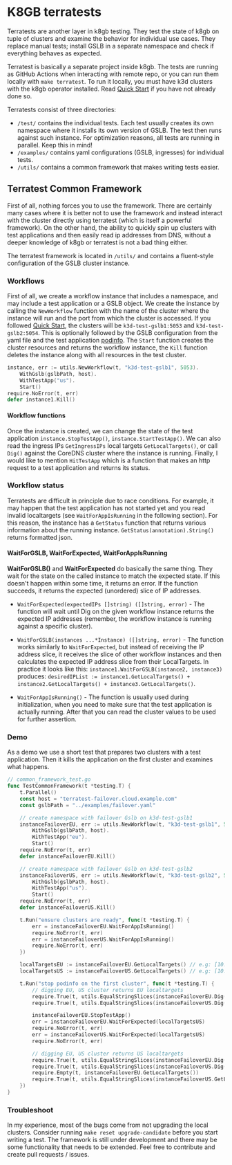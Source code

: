 # K8GB terratests
Terratests are another layer in k8gb testing. They test the state of k8gb on tuple of clusters and examine the behavior
for individual use cases. They replace manual tests; install GSLB in a separate namespace and check if everything
behaves as expected.

Terratest is basically a separate project inside k8gb. The tests are running as GitHub Actions when interacting
with remote repo, or you can run them locally with `make terratest`. To run it locally, you must have k3d clusters
with the k8gb operator installed. Read [Quick Start](../README.md#quick-start) if you have not already done so.

Terratests consist of three directories:

- `/test/` contains the individual tests. Each test usually creates its own namespace where it installs its own
  version of GSLB. The test then runs against such instance. For optimization reasons, all tests are running
  in parallel. Keep this in mind!
- `/examples/` contains yaml configurations (GSLB, ingresses) for individual tests.
- `/utils/` contains a common framework that makes writing tests easier.

## Terratest Common Framework
First of all, nothing forces you to use the framework. There are certainly many cases where it is better not to use
the framework and instead interact with the cluster directly using terratest (which is itself a powerful framework).
On the other hand, the ability to quickly spin up clusters with test applications and then easily read ip addresses
from DNS, without a deeper knowledge of k8gb or terratest is not a bad thing either.

The terratest framework is located in `/utils/` and contains a fluent-style configuration of the GSLB cluster instance.

### Workflows
First of all, we create a workflow instance that includes a namespace, and may include a test application or a GSLB object.
We create the instance by calling the `NewWorkflow` function with the name of the cluster where the instance will run and
the port from which the cluster is accessed. If you followed [Quick Start](../README.md#quick-start), the clusters will
be `k3d-test-gslb1:5053` and `k3d-test-gslb2:5054`. This is optionally followed by the GSLB configuration from the yaml
file and the test application [podinfo](https://github.com/stefanprodan/podinfo). The `Start` function creates the
cluster resources and returns the workflow instance, the `Kill` function deletes the instance along with all resources
in the test cluster.
```go
instance, err := utils.NewWorkflow(t, "k3d-test-gslb1", 5053).
    WithGslb(gslbPath, host).
    WithTestApp("us").
    Start()
require.NoError(t, err)
defer instance1.Kill()
```

#### Workflow functions
Once the instance is created, we can change the state of the test application `instance.StopTestApp()`, 
`instance.StartTestApp()`. We can also read the ingress IPs `GetIngressIPs` local targets `GetLocalTargets()`, or call `Dig()` 
against the CoreDNS cluster where the instance is running. Finally, I would like to mention `HitTestApp` which is a function 
that makes an http request to a test application and returns its status.

### Workflow status
Terratests are difficult in principle due to race conditions. For example, it may happen that the test application 
has not started yet and you read invalid localtargets (see `WaitForAppIsRunning` in the following section).
For this reason, the instance has a `GetStatus` function that returns various information about the running instance.
`GetStatus(annotation).String()` returns formatted json.

#### WaitForGSLB, WaitForExpected, WaitForAppIsRunning
**WaitForGSLB()** and **WaitForExpected** do basically the same thing. They wait for the state on the called instance 
to match the expected state. If this doesn't happen within some time, it returns an error. If the function succeeds, 
it returns the expected (unordered) slice of IP addresses.

 - `WaitForExpected(expectedIPs []string) ([]string, error)` - The function will wait until Dig on the given workflow instance 
   returns the expected IP addresses (remember, the workflow instance is running against a specific cluster).

  - `WaitForGSLB(instances ...*Instance) ([]string, error)` - The function works similarly to `WaitForExpected`, but instead 
    of receiving the IP address slice, it receives the slice of other workflow instances and then calculates the expected IP 
    address slice from their LocalTargets. In practice it looks like this: `instance1.WaitForGSLB(instance2, instance3)` produces: 
    `desiredIPList := instance1.GetLocalTargets() + instance2.GetLocalTargets() + instance3.GetLocalTargets()`.

  - `WaitForAppIsRunning()` - The function is usually used during initialization, when you need to make sure that the test application is actually running. 
    After that you can read the cluster values to be used for further assertion. 

### Demo
As a demo we use a short test that prepares two clusters with a test application. Then it kills the application on the
first cluster and examines what happens.
```go
// common_framework_test.go
func TestCommonFramework(t *testing.T) {
	t.Parallel()
	const host = "terratest-failover.cloud.example.com"
	const gslbPath = "../examples/failover.yaml"

	// create namespace with failover Gslb on k3d-test-gslb1
	instanceFailoverEU, err := utils.NewWorkflow(t, "k3d-test-gslb1", 5053).
		WithGslb(gslbPath, host).
		WithTestApp("eu").
		Start()
	require.NoError(t, err)
	defer instanceFailoverEU.Kill()

	// create namespace with failover Gslb on k3d-test-gslb2
	instanceFailoverUS, err := utils.NewWorkflow(t, "k3d-test-gslb2", 5054).
		WithGslb(gslbPath, host).
		WithTestApp("us").
		Start()
	require.NoError(t, err)
	defer instanceFailoverUS.Kill()

	t.Run("ensure clusters are ready", func(t *testing.T) {
		err = instanceFailoverEU.WaitForAppIsRunning()
		require.NoError(t, err)
		err = instanceFailoverUS.WaitForAppIsRunning()
		require.NoError(t, err)
	})

	localTargetsEU := instanceFailoverEU.GetLocalTargets() // e.g: [10.43.78.154, 10.43.78.155]
	localTargetsUS := instanceFailoverUS.GetLocalTargets() // e.g: [10.43.150.206, 10.43.150.207]

	t.Run("stop podinfo on the first cluster", func(t *testing.T) {
		// digging EU, US cluster returns EU localtargets
		require.True(t, utils.EqualStringSlices(instanceFailoverEU.Dig(), localTargetsEU))
		require.True(t, utils.EqualStringSlices(instanceFailoverUS.Dig(), localTargetsEU))

		instanceFailoverEU.StopTestApp()
		err = instanceFailoverEU.WaitForExpected(localTargetsUS)
		require.NoError(t, err)
		err = instanceFailoverUS.WaitForExpected(localTargetsUS)
		require.NoError(t, err)

		// digging EU, US cluster returns US localtargets
		require.True(t, utils.EqualStringSlices(instanceFailoverEU.Dig(), localTargetsUS))
		require.True(t, utils.EqualStringSlices(instanceFailoverUS.Dig(), localTargetsUS))
		require.Empty(t, instanceFailoverEU.GetLocalTargets())
		require.True(t, utils.EqualStringSlices(instanceFailoverUS.GetLocalTargets(), localTargetsUS))
	})
}
```

### Troubleshoot
In my experience, most of the bugs come from not upgrading the local clusters. Consider running `make reset upgrade-candidate` 
before you start writing a test. The framework is still under development and there may be some 
functionality that needs to be extended. Feel free to contribute and create pull requests / issues. 
